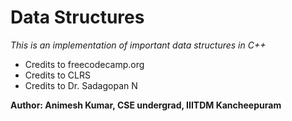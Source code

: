# Data Structures
*This is an implementation of important data structures in C++*

* Credits to freecodecamp.org
* Credits to CLRS
* Credits to Dr. Sadagopan N


**Author: Animesh Kumar, CSE undergrad, IIITDM Kancheepuram**


